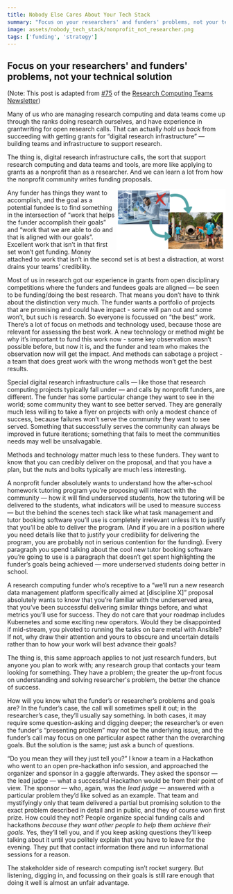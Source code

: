 ```yaml
---
title: Nobody Else Cares About Your Tech Stack
summary: "Focus on your researchers' and funders' problems, not your technical solution"
image: assets/nobody_tech_stack/nonprofit_not_researcher.png
tags: ['funding', 'strategy']
---
```


## Focus on your researchers' and funders' problems, not your technical solution

(Note: This post is adapted from [#75](https://newsletter.researchcomputingteams.org/archive/research-computing-teams-link-roundup-22-may-2021/) of the [Research Computing Teams Newsletter](https://www.researchcomputingteams.org))

Many of us who are managing research computing and data teams come up through the ranks doing research ourselves, and have
experience in grantwriting for open research calls.  That can actually _hold us back_ from succeeding with getting grants
for &ldquo;digital research infrastructure&rdquo; &mdash; building teams and infrastructure to support research.

The thing is, digital research infrastructure calls, the sort that support research computing and data teams and tools,
are more like applying to grants as a nonprofit than as a researcher.  And we can learn a lot from how the nonprofit
community writes funding proposals.

<img style="float: right; width: 50%" src="/assets/nobody_tech_stack/nonprofit_not_researcher.png"
alt="We're not proposing a research project, we're proposing to solve problems a funder sees for a research community." />

Any funder has things they want to accomplish, and the goal as a potential fundee is to find something in the intersection of
&ldquo;work that helps the funder accomplish their goals&rdquo; and &ldquo;work that we are able to do and that is aligned
with our goals&rdquo;.   Excellent work that isn’t in that first set won’t get funding.  Money attached to work that isn’t
in the second set is at best a distraction, at worst drains your teams’ credibility.

Most of us in research got our experience in grants from open disciplinary competitions where the funders and fundees goals
are aligned &mdash; be seen to be funding/doing the best research.  That means you don’t have to think about the distinction
very much.  The funder wants a portfolio of projects that are promising and could have impact - some will pan out and some
won’t, but such is research.   So everyone is focussed on “the best” work.  There’s a lot of focus on methods and technology
used, because those are relevant for assessing the best work.  A new technology or method might be why it’s important to
fund this work now - some key observation wasn’t possible before, but now it is, and the funder and team who makes the
observation now will get the impact.  And methods can sabotage a project - a team that does great work with the wrong
methods won’t get the best results.

Special digital research infrastructure calls &mdash; like those that research computing projects typically fall under &mdash;
and calls by nonprofit funders, are different.  The funder has some particular change they want to see in the world;
some community they want to see better served.  They are generally much less willing to take a flyer on projects with
only a modest chance of success, because failures won’t serve the community they want to see served.  Something that
successfully serves the community can always be improved in future iterations; something that fails to meet the communities
needs may well be unsalvagable.

Methods and technology matter much less to these funders.  They want to know that you can credibly deliver on the proposal,
and that you have a plan, but the nuts and bolts typically are much less interesting.

A nonprofit funder absolutely wants to understand how the after-school homework tutoring program you’re proposing will
interact with the community &mdash; how it will find underserved students, how the tutoring will be delivered to the
students, what indicators will be used to measure success &mdash; but the behind the scenes tech stack like what task
management and tutor booking software you’ll use is completely irrelevant unless it’s to justify that you’ll
be able to deliver the program.  (And if you are in a position where you need details like that to justify your
credibility for delivering the program, you are probably not in serious contention for the funding).  Every paragraph
you spend talking about the cool new tutor booking software you’re going to use is a paragraph that doesn’t get spent
highlighting the funder’s goals being achieved &mdash; more underserved students doing better in school.

A research computing funder who’s receptive to a &ldquo;we’ll run a new research data management platform specifically
aimed at [discipline X]&rdquo; proposal absolutely wants to know that you’re familiar with the underserved area, that
you’ve been successful delivering similar things before, and what metrics you’ll use for success.  They do not care
that your roadmap includes Kubernetes and some exciting new operators.  Would they be disappointed if mid-stream, you
pivoted to running the tasks on bare metal with Ansible?  If not, why draw their attention and yours to obscure and
uncertain details rather than to how your work will best advance their goals?

The thing is, this same approach applies to not just research funders, but anyone you plan to work with; any research
group that contacts your team looking for something.  They have a problem; the greater the up-front focus on understanding
 and solving researcher's problem, the better the chance of success.  

How will you know what the funder’s or researcher’s problems and goals are?  In the funder’s case, the call will sometimes
spell it out; in the researcher’s case, they’ll usually say something.  In both cases, it may require some question-asking
and digging deeper; the researcher’s or even the funder's &ldquo;presenting problem&rdquo; may not be the underlying issue,
and the funder’s call may focus on one particular aspect rather than the overarching goals.  But the solution is the same;
just ask a bunch of questions.

&ldquo;Do you mean they will they just tell you?&rdquo;  I know a team in a Hackathon who went to an open pre-hackathon info
session, and approached the organizer and sponsor in a gaggle afterwards.  They asked the sponsor — the lead judge — what
a successful Hackathon would be from their point of view.  The sponsor — who, again, was the *lead judge* — answered with
a particular problem they’d like solved as an example.  That team and mystifyingly only that team delivered a partial but
promising solution to the exact problem described in detail and in public, and they of course won first prize.  How could
they not?  People organize special funding calls and hackathons *because* *they* *want* *other* *people* *to* *help* *them*
*achieve* *their* *goals*.  Yes, they’ll tell you, and if you keep asking questions they’ll keep talking about it until you politely explain
that you have to leave for the evening.  They put that contact information there and run informational sessions for a reason.

The stakeholder side of research computing isn’t rocket surgery.  But listening, digging in, and focussing on their goals
is still rare enough that doing it well is almost an unfair advantage.
